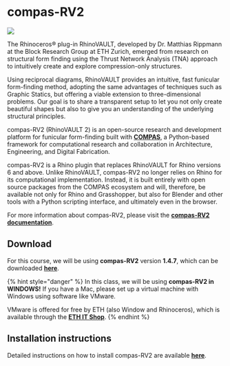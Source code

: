 # compas-RV2

![](../.gitbook/assets/plugin\_title\_slides\_compas\_rv2.jpg)

The Rhinoceros® plug-in RhinoVAULT, developed by Dr. Matthias Rippmann at the Block Research Group at ETH Zurich, emerged from research on structural form finding using the Thrust Network Analysis (TNA) approach to intuitively create and explore compression-only structures.

Using reciprocal diagrams, RhinoVAULT provides an intuitive, fast funicular form-finding method, adopting the same advantages of techniques such as Graphic Statics, but offering a viable extension to three-dimensional problems. Our goal is to share a transparent setup to let you not only create beautiful shapes but also to give you an understanding of the underlying structural principles.

compas-RV2 (RhinoVAULT 2) is an open-source research and development platform for funicular form-finding built with [**COMPAS**](https://compas-dev.github.io), a Python-based framework for computational research and collaboration in Architecture, Engineering, and Digital Fabrication.

compas-RV2 is a Rhino plugin that replaces RhinoVAULT for Rhino versions 6 and above. Unlike RhinoVAULT, compas-RV2 no longer relies on Rhino for its computational implementation. Instead, it is built entirely with open source packages from the COMPAS ecosystem and will, therefore, be available not only for Rhino and Grasshopper, but also for Blender and other tools with a Python scripting interface, and ultimately even in the browser.

For more information about compas-RV2, please visit the [**compas-RV2 documentation**](https://blockresearchgroup.gitbook.io/rv2/).

## Download

For this course, we will be using **compas-RV2** version **1.4.7**, which can be downloaded [**here**](https://github.com/BlockResearchGroup/compas-RV2/releases/tag/v1.4.7).

{% hint style="danger" %}
In this class, we will be using **compas-RV2 in WINDOWS!** If you have a Mac, please set up a virtual machine with Windows using software like VMware.

VMware is offered for free by ETH (also Window and Rhinoceros), which is available through the [**ETH IT Shop**](https://itshop.ethz.ch/EndUser/Items/Home).
{% endhint %}

## Installation instructions

Detailed instructions on how to install compas-RV2 are available [**here**](https://blockresearchgroup.gitbook.io/rv2/quick-start/windows-install).
